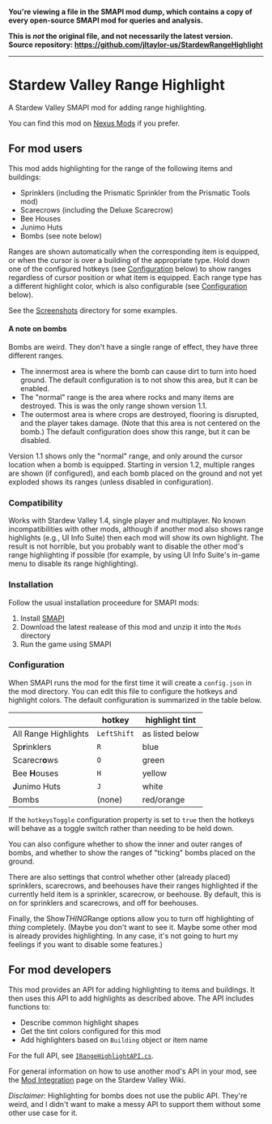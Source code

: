 **You're viewing a file in the SMAPI mod dump, which contains a copy of every open-source SMAPI mod
for queries and analysis.**

**This is _not_ the original file, and not necessarily the latest version.**  
**Source repository: https://github.com/jltaylor-us/StardewRangeHighlight**

----

# Stardew Valley Range Highlight

A Stardew Valley SMAPI mod for adding range highlighting.

You can find this mod on [Nexus Mods](https://www.nexusmods.com/stardewvalley/mods/6752)
if you prefer.

## For mod users

This mod adds highlighting for the range of the following items and buildings:

* Sprinklers (including the Prismatic Sprinkler from the Prismatic Tools mod)
* Scarecrows (including the Deluxe Scarecrow)
* Bee Houses
* Junimo Huts
* Bombs (see note below)

Ranges are shown automatically when the corresponding item is equipped,
or when the cursor is over a building of the appropriate type.  Hold down one
of the configured hotkeys (see [Configuration](#configuration) below) to show ranges regardless of cursor
position or what item is equipped.  Each range type has a different
highlight color, which is also configurable (see [Configuration](#configuration) below).

See the [Screenshots](Screenshots/) directory for some examples.

#### A note on bombs

Bombs are weird.  They don't have a single range of effect, they have
three different ranges.

  * The innermost area is where the bomb can cause dirt to turn
    into hoed ground.  The default configuration is to not show
    this area, but it can be enabled.
  * The "normal" range is the area where rocks and many items are
    destroyed.  This is was the only range shown version 1.1.
  * The outermost area is where crops are destroyed, flooring is
    disrupted, and the player takes damage.  (Note that this area
    is not centered on the bomb.)  The default configuration does
    show this range, but it can be disabled.

Version 1.1 shows only the "normal" range, and only around the cursor
location when a bomb is equipped.  Starting in version 1.2, multiple
ranges are shown (if configured), and each bomb placed on the ground
and not yet exploded shows its ranges (unless disabled in configuration).

### Compatibility

Works with Stardew Valley 1.4, single player and multiplayer.
No known incompatibilities with other mods, although if another mod also
shows range highlights (e.g., UI Info Suite) then each mod will show
its own highlight.  The result is not horrible, but you probably
want to disable the other mod's range highlighting if possible (for example, by
using UI Info Suite's in-game menu to disable its range highlighting).

### Installation

Follow the usual installation proceedure for SMAPI mods:
1. Install [SMAPI](https://smapi.io)
2. Download the latest realease of this mod and unzip it into the `Mods` directory
3. Run the game using SMAPI

### Configuration

When SMAPI runs the mod for the first time it will create a `config.json`
in the mod directory.  You can edit this file to configure the hotkeys and
highlight colors.  The default configuration is summarized in the table below.

| | hotkey | highlight tint
| --- | --- | ---
| All Range Highlights | `LeftShift` | as listed below
| Sp**r**inklers | `R` | blue
| Scarecr**o**ws | `O` | green
| Bee **H**ouses | `H` | yellow
| **J**unimo Huts | `J` | white
| Bombs | (none) | red/orange

If the `hotkeysToggle` configuration property is set to `true` then the hotkeys will
behave as a toggle switch rather than needing to be held down.

You can also configure whether to show the inner and outer ranges of bombs,
and whether to show the ranges of "ticking" bombs placed on the ground.

There are also settings that control whether other (already placed) sprinklers,
scarecrows, and beehouses have their ranges highlighted if the currently held
item is a sprinkler, scarecrow, or beehouse.  By default, this is on for
sprinklers and scarecrows, and off for beehouses.

Finally, the Show*THING*Range options allow you to turn off highlighting of *thing*
completely.  (Maybe you don't want to see it.  Maybe some other mod is already
provides highlighting.  In any case, it's not going to hurt my feelings if you
want to disable some features.)

## For mod developers

This mod provides an API for adding highlighting to items and buildings.
It then uses this API to add highlights as described above.  The API includes
functions to:
* Describe common highlight shapes
* Get the tint colors configured for this mod
* Add highlighters based on `Building` object or item name

For the full API, see [`IRangeHighlightAPI.cs`](https://github.com/jltaylor-us/StardewRangeHighlight/blob/default/RangeHighlight/IRangeHighlightAPI.cs).

For general information on how to use another mod's API in your mod,
see the [Mod Integration](https://stardewvalleywiki.com/Modding:Modder_Guide/APIs/Integrations)
page on the Stardew Valley Wiki.

_Disclaimer:_  Highlighting for bombs does not use the public API.  They're
weird, and I didn't want to make a messy API to support them without some other
use case for it.

